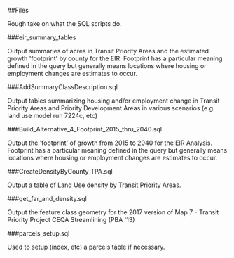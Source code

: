 ##Files

Rough take on what the SQL scripts do.  

###eir_summary_tables  

Output summaries of acres in Transit Priority Areas and the estimated growth 'footprint' by county for the EIR. Footprint has a particular meaning defined in the query but generally means locations where housing or employment changes are estimates to occur.   

###AddSummaryClassDescription.sql    

Output tables summarizing housing and/or employment change in Transit Priority Areas and Priority Development Areas in various scenarios (e.g. land use model run 7224c, etc)

###Build_Alternative_4_Footprint_2015_thru_2040.sql   

Output the 'footprint' of growth from 2015 to 2040 for the EIR Analysis.  Footprint has a particular meaning defined in the query but generally means locations where housing or employment changes are estimates to occur. 

###CreateDensityByCounty_TPA.sql   

Output a table of Land Use density by Transit Priority Areas.  

###get_far_and_density.sql  

Output the feature class geometry for the 2017 version of Map 7 - Transit Priority Project CEQA Streamlining (PBA '13)   

###parcels_setup.sql  

Used to setup (index, etc) a parcels table if necessary.
  



